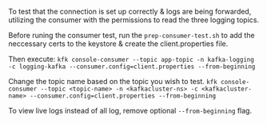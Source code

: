 To test that the connection is set up correctly & logs are being forwarded, utilizing the consumer with the permissions to read the three logging topics.

Before runing the consumer test, run the `prep-consumer-test.sh` to add the neccessary certs to the keystore & create the client.properties file.

Then execute:
`kfk console-consumer --topic app-topic -n kafka-logging -c logging-kafka --consumer.config=client.properties --from-beginning`

Change the topic name based on the topic you wish to test. 
`kfk console-consumer --topic <topic-name> -n <kafkacluster-ns> -c <kafkacluster-name> --consumer.config=client.properties --from-beginning`


To view live logs instead of all log, remove optional `--from-beginning` flag. 

